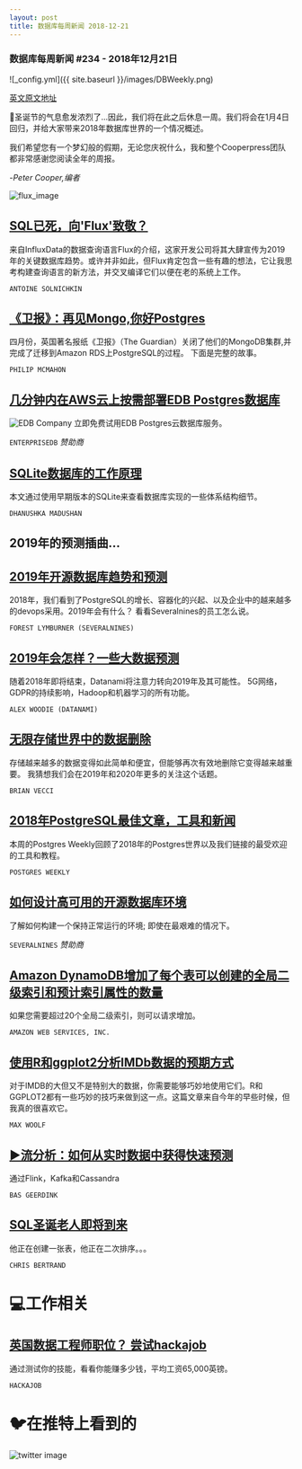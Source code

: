 ```yaml
---
layout: post
title: 数据库每周新闻 2018-12-21
---
```


### 数据库每周新闻 #234 - 2018年12月21日
![_config.yml]({{ site.baseurl }}/images/DBWeekly.png)

[英文原文地址](https://dbweekly.com/issues/234)

🎵圣诞节的气息愈发浓烈了...因此，我们将在此之后休息一周。我们将会在1月4日回归，并给大家带来2018年数据库世界的一个情况概述。

我们希望您有一个梦幻般的假期，无论您庆祝什么，我和整个Cooperpress团队都非常感谢您阅读全年的周报。

-_Peter Cooper,编者_

![flux_image](https://res.cloudinary.com/cpress/image/upload/w_1280,e_sharpen:60/c7irjn57hyuadewsazyo.jpg)

## [SQL已死，向'Flux'致敬？](https://medium.com/schkn/sql-is-dead-hail-to-flux-8e8498756049)
来自InfluxData的数据查询语言Flux的介绍，这家开发公司将其大肆宣传为2019年的关键数据库趋势。或许并非如此，但Flux肯定包含一些有趣的想法，它让我思考构建查询语言的新方法，并交叉编译它们以便在老的系统上工作。

`ANTOINE SOLNICHKIN`

## [《卫报》：再见Mongo,你好Postgres](https://www.theguardian.com/info/2018/nov/30/bye-bye-mongo-hello-postgres)
四月份，英国著名报纸《卫报》（The Guardian）关闭了他们的MongoDB集群,并完成了迁移到Amazon RDS上PostgreSQL的过程。 下面是完整的故事。

`PHILIP MCMAHON`

## [几分钟内在AWS云上按需部署EDB Postgres数据库](https://www.enterprisedb.com/edb-postgres-cds)
![EDB Company](https://copm.s3.amazonaws.com/5bc53113.png)
立即免费试用EDB Postgres云数据库服务。

`ENTERPRISEDB` *赞助商*

## [SQLite数据库的工作原理](https://dzone.com/articles/how-sqlite-database-works)
本文通过使用早期版本的SQLite来查看数据库实现的一些体系结构细节。

`DHANUSHKA MADUSHAN`

## 2019年的预测插曲...
## [2019年开源数据库趋势和预测](https://severalnines.com/blog/2019-open-source-database-trends-predictions)
2018年，我们看到了PostgreSQL的增长、容器化的兴起、以及企业中的越来越多的devops采用。2019年会有什么？ 看看Severalnines的员工怎么说。

`FOREST LYMBURNER (SEVERALNINES)`

## [2019年会怎样？一些大数据预测](https://www.datanami.com/2018/12/18/whats-up-with-2019-big-data-predictions/)
随着2018年即将结束，Datanami将注意力转向2019年及其可能性。 5G网络，GDPR的持续影响，Hadoop和机器学习的所有功能。

`ALEX WOODIE (DATANAMI)`

## [无限存储世界中的数据删除](https://www.datanami.com/2018/12/14/data-deletion-in-a-world-with-endless-storage/)
存储越来越多的数据变得如此简单和便宜，但能够再次有效地删除它变得越来越重要。 我猜想我们会在2019年和2020年更多的关注这个话题。

`BRIAN VECCI`

## [2018年PostgreSQL最佳文章，工具和新闻](https://postgresweekly.com/issues/286)
本周的Postgres Weekly回顾了2018年的Postgres世界以及我们链接的最受欢迎的工具和教程。

`POSTGRES WEEKLY`

## [如何设计高可用的开源数据库环境](https://severalnines.com/resources/whitepapers/how-design-highly-available-open-source-database-environments?utm_campaign=Momentum_Campaign_DEC_2018&utm_content=wp&utm_medium=Paid_Search&utm_source=banner)
了解如何构建一个保持正常运行的环境; 即使在最艰难的情况下。

`SEVERALNINES` *赞助商*

## [Amazon DynamoDB增加了每个表可以创建的全局二级索引和预计索引属性的数量](https://aws.amazon.com/cn/about-aws/whats-new/2018/12/amazon-dynamodb-increases-the-number-of-global-secondary-indexes-and-projected-index-attributes-you-can-create-per-table/)
如果您需要超过20个全局二级索引，则可以请求增加。

`AMAZON WEB SERVICES, INC.`

## [使用R和ggplot2分析IMDb数据的预期方式](https://minimaxir.com/2018/07/imdb-data-analysis/)
对于IMDB的大但又不是特别大的数据，你需要能够巧妙地使用它们。R和GGPLOT2都有一些巧妙的技巧来做到这一点。这篇文章来自今年的早些时候，但我真的很喜欢它。

`MAX WOOLF`

## [▶流分析：如何从实时数据中获得快速预测](https://www.youtube.com/watch?v=A2nQzSfZ3fE#t=0m33s)
通过Flink，Kafka和Cassandra

`BAS GEERDINK`

## [SQL圣诞老人即将到来](https://dev.to/designpuddle/sql-clause-is-coming-to-town-25ml)
他正在创建一张表，他正在二次排序。。。

`CHRIS BERTRAND`

# 💻工作相关

## [英国数据工程师职位？ 尝试hackajob](https://hackajob.co/p/discover?utm_source=cooperpress&utm_medium=paid&utm_campaign=db_nov_w4&utm_term=data)

通过测试你的技能，看看你能赚多少钱，平均工资65,000英镑。

`HACKAJOB `

# 🐦在推特上看到的
![twitter image](https://res.cloudinary.com/cpress/image/upload/w_1280,e_sharpen:60/ygo6iejgngy5uiyor0ee.jpg)
